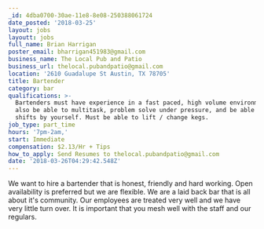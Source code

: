```yaml
---
_id: 4dba0700-30ae-11e8-8e08-250388061724
date_posted: '2018-03-25'
layout: jobs
layoutt: jobs
full_name: Brian Harrigan
poster_email: bharrigan451983@gmail.com
business_name: The Local Pub and Patio
business_url: thelocal.pubandpatio@gmail.com
location: '2610 Guadalupe St Austin, TX 78705'
title: Bartender
category: bar
qualifications: >-
  Bartenders must have experience in a fast paced, high volume environment. Must
  also be able to multitask, problem solve under pressure, and be able to work
  shifts by yourself. Must be able to lift / change kegs.
job_type: part_time
hours: '7pm-2am,'
start: Immediate
compensation: $2.13/Hr + Tips
how_to_apply: Send Resumes to thelocal.pubandpatio@gmail.com
date: '2018-03-26T04:29:42.548Z'
---
```

We want to hire a bartender that is honest, friendly and hard working. Open availability is preferred but we are flexible. We are a laid back bar that is all about it's community. Our employees are treated very well and we have very little turn over. It is important that you mesh well with the staff and our regulars.
